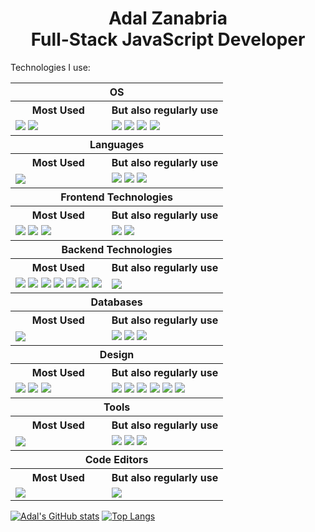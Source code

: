 <h1 align=center>
  Adal Zanabria
  <br />
  Full-Stack JavaScript Developer
</h1>

<p>Technologies I use:</p>

<table>
  <tr class="header1">
    <th colspan="2">OS</th>
  </tr>
  <tr class="header2">
    <th>Most Used</th>
    <th>But also regularly use</th>
  </tr>
  <tr class="content">
    <td>
      <img src="https://img.shields.io/badge/Debian-D70A53?style=for-the-badge&logo=debian&logoColor=white"/>
      <img src="https://img.shields.io/badge/Windows-0078D6?style=for-the-badge&logo=windows&logoColor=white" />
    </td>
    <td>
      <img src="https://img.shields.io/badge/Arch%20Linux-1793D1?logo=arch-linux&logoColor=fff&style=for-the-badge" />
      <img src="https://img.shields.io/badge/Fedora-294172?style=for-the-badge&logo=fedora&logoColor=white" />
      <img src="https://img.shields.io/badge/Ubuntu-E95420?style=for-the-badge&logo=ubuntu&logoColor=white" />
      <img src="https://img.shields.io/badge/Android-3DDC84?style=for-the-badge&logo=android&logoColor=white" />
    </td>
  </tr>
  <tr class="header1">
    <th colspan="2">Languages</th>
  </tr>
  <tr class="header2">
    <th>Most Used</th>
    <th>But also regularly use</th>
  </tr>
  <tr class="content">
    <td>
      <img src="https://img.shields.io/badge/typescript-%23007ACC.svg?style=for-the-badge&logo=typescript&logoColor=white" />
    </td>
    <td>
      <img src="https://img.shields.io/badge/javascript-%23323330.svg?style=for-the-badge&logo=javascript&logoColor=%23F7DF1E" />
      <img src="https://img.shields.io/badge/html5-%23E34F26.svg?style=for-the-badge&logo=html5&logoColor=white" />
      <img src="https://img.shields.io/badge/css3-%231572B6.svg?style=for-the-badge&logo=css3&logoColor=white" />
    </td>
  </tr>
  <tr class="header1">
    <th colspan="2">Frontend Technologies</th>
  </tr>
  <tr class="header2">
    <th>Most Used</th>
    <th>But also regularly use</th>
  </tr>
  <tr class="content">
    <td>
      <img src="https://img.shields.io/badge/react-%2320232a.svg?style=for-the-badge&logo=react&logoColor=%2361DAFB" />
      <img src="https://img.shields.io/badge/Next-black?style=for-the-badge&logo=next.js&logoColor=white" />
      <img src="https://img.shields.io/badge/tailwindcss-%2338B2AC.svg?style=for-the-badge&logo=tailwind-css&logoColor=white" />
    </td>
    <td>
      <img src="https://img.shields.io/badge/bootstrap-%23563D7C.svg?style=for-the-badge&logo=bootstrap&logoColor=white" />
      <img src="https://img.shields.io/badge/vite-%23646CFF.svg?style=for-the-badge&logo=vite&logoColor=white" />
    </td>
  </tr>
  <tr class="header1">
    <th colspan="2">Backend Technologies</th>
  </tr>
  <tr class="header2">
    <th>Most Used</th>
    <th>But also regularly use</th>
  </tr>
  <tr class="content">
    <td>
      <img src="https://img.shields.io/badge/node.js-6DA55F?style=for-the-badge&logo=node.js&logoColor=white" />
      <img src="https://img.shields.io/badge/express.js-%23404d59.svg?style=for-the-badge&logo=express&logoColor=%2361DAFB" />
      <img src="https://img.shields.io/badge/Sequelize-52B0E7?style=for-the-badge&logo=Sequelize&logoColor=white" />
      <img src="https://img.shields.io/badge/JWT-black?style=for-the-badge&logo=JSON%20web%20tokens" />
      <img src="https://img.shields.io/badge/Insomnia-black?style=for-the-badge&logo=insomnia&logoColor=5849BE" />
      <img src="https://img.shields.io/badge/docker-%230db7ed.svg?style=for-the-badge&logo=docker&logoColor=white" />
      <img src="https://img.shields.io/badge/nginx-%23009639.svg?style=for-the-badge&logo=nginx&logoColor=white" />
    </td>
    <td>
      <img src="https://img.shields.io/badge/Next-black?style=for-the-badge&logo=next.js&logoColor=white" />
    </td>
  </tr>
  <tr class="header1">
    <th colspan="2">Databases</th>
  </tr>
  <tr class="header2">
    <th>Most Used</th>
    <th>But also regularly use</th>
  </tr>
  <tr class="content">
    <td>
      <img src="https://img.shields.io/badge/postgres-%23316192.svg?style=for-the-badge&logo=postgresql&logoColor=white" />
    </td>
    <td>
      <img src="https://img.shields.io/badge/MariaDB-003545?style=for-the-badge&logo=mariadb&logoColor=white" />
      <img src="https://img.shields.io/badge/mysql-%2300f.svg?style=for-the-badge&logo=mysql&logoColor=white" />
      <img src="https://img.shields.io/badge/Microsoft%20SQL%20Sever-CC2927?style=for-the-badge&logo=microsoft%20sql%20server&logoColor=white" />
    </td>
  </tr>
  <tr class="header1">
    <th colspan="2">Design</th>
  </tr>
  <tr class="header2">
    <th>Most Used</th>
    <th>But also regularly use</th>
  </tr>
  <tr class="content">
    <td>
      <img src="https://img.shields.io/badge/adobe%20illustrator-%23FF9A00.svg?style=for-the-badge&logo=adobe%20illustrator&logoColor=white" />
      <img src="https://img.shields.io/badge/adobe%20photoshop-%2331A8FF.svg?style=for-the-badge&logo=adobe%20photoshop&logoColor=white" />
      <img src="https://img.shields.io/badge/figma-%23F24E1E.svg?style=for-the-badge&logo=figma&logoColor=white" /> 
    </td>
    <td>
      <img src="https://img.shields.io/badge/Adobe%20InDesign-49021F?style=for-the-badge&logo=adobeindesign&logoColor=white" />
      <img src="https://img.shields.io/badge/Adobe%20Premiere%20Pro-9999FF.svg?style=for-the-badge&logo=Adobe%20Premiere%20Pro&logoColor=white" />
      <img src="https://img.shields.io/badge/Adobe%20Lightroom-31A8FF.svg?style=for-the-badge&logo=Adobe%20Lightroom&logoColor=white" />
      <img src="https://img.shields.io/badge/Adobe%20XD-470137?style=for-the-badge&logo=Adobe%20XD&logoColor=#FF61F6" />
      <img src="https://img.shields.io/badge/Gimp-657D8B?style=for-the-badge&logo=gimp&logoColor=FFFFFF" />
      <img src="https://img.shields.io/badge/Inkscape-e0e0e0?style=for-the-badge&logo=inkscape&logoColor=080A13" />
    </td>
  </tr>
  <tr class="header1">
    <th colspan="2">Tools</th>
  </tr>
  <tr class="header2">
    <th>Most Used</th>
    <th>But also regularly use</th>
  </tr>
  <tr class="content">
    <td>
      <img src="https://img.shields.io/badge/yarn-%232C8EBB.svg?style=for-the-badge&logo=yarn&logoColor=white" />
    </td>
    <td>
      <img src="https://img.shields.io/badge/NPM-%23000000.svg?style=for-the-badge&logo=npm&logoColor=white" />
      <img src="https://img.shields.io/badge/webpack-%238DD6F9.svg?style=for-the-badge&logo=webpack&logoColor=black" />
      <img src="https://img.shields.io/badge/Babel-F9DC3e?style=for-the-badge&logo=babel&logoColor=black" />
    </td>
  </tr>
  <tr class="header1">
    <th colspan="2">Code Editors</th>
  </tr>
  <tr class="header2">
    <th>Most Used</th>
    <th>But also regularly use</th>
  </tr>
  <tr class="content">
    <td>
      <img src="https://img.shields.io/badge/NeoVim-%2357A143.svg?&style=for-the-badge&logo=neovim&logoColor=white" />
    </td>
    <td>
      <img src="https://img.shields.io/badge/Visual%20Studio%20Code-0078d7.svg?style=for-the-badge&logo=visual-studio-code&logoColor=white" />
    </td>
  </tr>
</table>

[![Adal's GitHub stats](https://github-readme-stats.vercel.app/api?username=AdalZanabria&theme=omni&show_icons=true)](https://github.com/AdalZanabria) [![Top Langs](https://github-readme-stats.vercel.app/api/top-langs/?username=AdalZanabria&layout=compact&theme=omni)](https://github.com/AdalZanabria)
<!--
<style>
  h1 {
    text-align: center;
  }
  p {
    font-size: 20px;
    font-weight: 600;
  }
  table, th, td {
    border: 1.5px solid #f4b8e4 !important;
    border-radius: 10px;
    vertical-align:top !important;
    text-align: left;
  }
  table {
      background-color: #494d64;
      border-collapse: separate !important;
      border-spacing: 4px !important;
  }
  body {
      background-color: #303446;
      color: #C6D0F5;
  }
  .header1 th {
    font-weight: 900;
    font-size: 18px;
    background-color: #ca9ee6;
  }
  .header2 th, .content td {
    font-weight: 700;
    background-color: #babbf1;
  }
  .header1, .header2 {
    color: #303446;
  }
</style>
-->

<!--
- 🔭 I’m currently working on ...
- 🌱 I’m currently learning ...
- 👯 I’m looking to collaborate on ...
- 🤔 I’m looking for help with ...
- 💬 Ask me about ...
- 📫 How to reach me: ...
- 😄 Pronouns: ...
- ⚡ Fun fact: ...
-->
